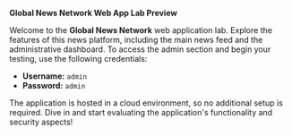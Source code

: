 **Global News Network Web App Lab Preview**

Welcome to the **Global News Network** web application lab. Explore the features of this news platform, including the main news feed and the administrative dashboard. To access the admin section and begin your testing, use the following credentials:

- **Username:** `admin`
- **Password:** `admin`

The application is hosted in a cloud environment, so no additional setup is required. Dive in and start evaluating the application's functionality and security aspects!